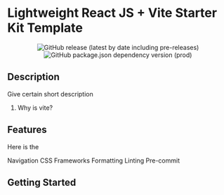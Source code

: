 # Lightweight React JS + Vite Starter Kit Template

<div align="center">
  <img alt="GitHub release (latest by date including pre-releases)" src="https://img.shields.io/github/v/release//HellBus1/ts-react-tailwind-starter?include_prereleases">
  <img alt="GitHub package.json dependency version (prod)" src="https://img.shields.io/github/package-json/dependency-version/HellBus1/ts-react-tailwind-starter/react?style=flat">
</div>

## Description

Give certain short description

1. Why is vite?

## Features

Here is the 

Navigation
CSS Frameworks
Formatting
Linting
Pre-commit

## Getting Started

